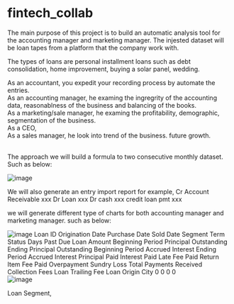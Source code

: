 # fintech_collab
The main purpose of this project is to build an automatic analysis tool for the accounting manager and marketing manager. The injested dataset will be loan tapes from a platform that the company work with. <br />

The types of loans are personal installment loans such as debt consolidation, home improvement, buying a solar panel, wedding.

As an accountant, you expedit your recording process by automate the entries. <br />
As an accounting manager, he examing the ingregrity of the accounting data, reasonablness of the business and balancing of the books.  <br />
As a marketing/sale manager, he examing the profitability, demographic, segmentation of the business. <br />
As a CEO, <br />
As a sales manager, he look into trend of the business. future growth. <br />

<br />
The approach
we will build a formula to two consecutive monthly dataset. Such as below:

![image](https://user-images.githubusercontent.com/108306648/185512914-c8f29407-7a40-480c-92cb-4e994216a80e.png)

We will also generate an entry import report
for example,
Cr Account Receivable     xxx
       Dr Loan  xxx
Dr cash     xxx
       credit loan pmt    xxx
       
we will generate different type of charts for both accounting manager and marketing manager. such as below:
  

![image](https://user-images.githubusercontent.com/108306648/185512948-2e2cc814-e7b7-462b-9d05-ed4eeff15ee7.png)
Loan ID	Origination Date	Purchase Date	Sold Date	Segment	Term	Status	Days Past Due	 Loan Amount 	 Beginning Period Principal Outstanding 	 Ending Principal Outstanding 	 Beginning Period Accrued Interest 	 Ending Period Accrued Interest 	 Principal Paid 	   Interest Paid 	   Late Fee Paid 	 Return Item Fee Paid 	 Overpayment 	 Sundry Loss 	 Total Payments Received 	 Collection Fees 	 Loan Trailing Fee 	 Loan Origin City 
	0	0	0	0	
![image](https://user-images.githubusercontent.com/108306648/185517351-71645347-c84b-4f41-996a-977f5b195c00.png)

Loan Segment, 
